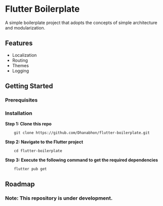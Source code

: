 # Flutter Boilerplate
A simple boilerplate project that adopts the concepts of simple architecture and modularization.

## Features
- Localization
- Routing
- Themes
- Logging

## Getting Started

### Prerequisites

### Installation
**Step 1: Clone this repo**
```
    git clone https://github.com/Dhanabhon/flutter-boilerplate.git
```
**Step 2: Navigate to the Flutter project**
```
    cd flutter-boilerplate
```
**Step 3: Execute the following command to get the required dependencies**
```
    flutter pub get
```

## Roadmap

### Note: This repository is under development.
